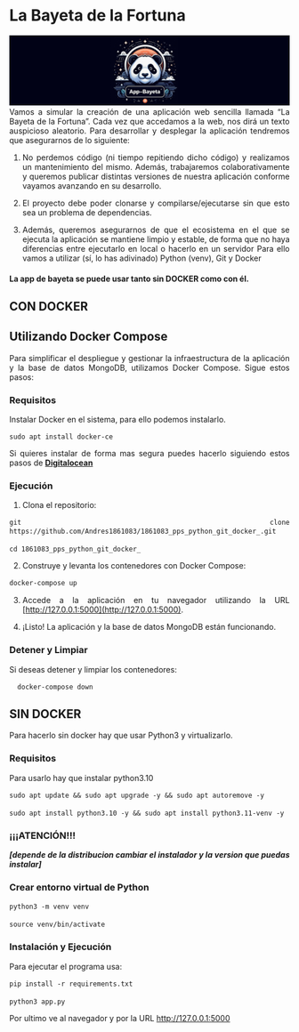 # La Bayeta de la Fortuna
<div style="text-align: justify;">
<img src="icon.png"/>
Vamos a simular la creación de una aplicación web sencilla llamada “La
Bayeta de la Fortuna”. Cada vez que accedamos a la web, nos dirá un
texto auspicioso aleatorio. Para desarrollar y desplegar la aplicación
tendremos que asegurarnos de lo siguiente:

1.  No perdemos código (ni tiempo repitiendo dicho código) y
realizamos un mantenimiento del mismo. Además, trabajaremos
colaborativamente y queremos publicar distintas versiones de
nuestra aplicación conforme vayamos avanzando en su desarrollo.

1. El proyecto debe poder clonarse y compilarse/ejecutarse sin que
esto sea un problema de dependencias.

1.  Además, queremos asegurarnos de que el ecosistema en el que se ejecuta la aplicación se mantiene limpio y estable, de forma que no haya diferencias entre ejecutarlo en local o hacerlo en un servidor
Para ello vamos a utilizar (sí, lo has adivinado) Python (venv), Git y Docker


#### La app de bayeta se puede usar tanto sin DOCKER como con él.

## CON DOCKER


## Utilizando Docker Compose

  Para simplificar el despliegue y gestionar la infraestructura de la aplicación y la base de datos MongoDB, utilizamos Docker Compose. Sigue estos pasos:

### Requisitos
Instalar Docker en el sistema, para ello podemos instalarlo.
```
sudo apt install docker-ce
```

Si quieres instalar de forma mas segura puedes hacerlo siguiendo estos pasos de **[Digitalocean](https://www.digitalocean.com/community/tutorials/how-to-install-and-use-docker-on-ubuntu-20-04)**

### Ejecución
1. Clona el repositorio:

```
git clone https://github.com/Andres1861083/1861083_pps_python_git_docker_.git

cd 1861083_pps_python_git_docker_
```

2. Construye y levanta los contenedores con Docker Compose:

```bash
docker-compose up
```

3. Accede a la aplicación en tu navegador utilizando la URL [http://127.0.0.1:5000](http://127.0.0.1:5000).

4. ¡Listo! La aplicación y la base de datos MongoDB están funcionando.

### Detener y Limpiar
Si deseas detener y limpiar los contenedores:

```
  docker-compose down
```
## SIN DOCKER

Para hacerlo sin docker hay que usar Python3 y virtualizarlo.

### Requisitos
Para usarlo hay que instalar python3.10 


```
sudo apt update && sudo apt upgrade -y && sudo apt autoremove -y

sudo apt install python3.10 -y && sudo apt install python3.11-venv -y
```
### ¡¡¡ATENCIÓN!!! 
***[depende de la distribucion cambiar el instalador y la version que puedas instalar]***


### Crear entorno virtual de Python
```
python3 -m venv venv

source venv/bin/activate

```

### Instalación y Ejecución

Para ejecutar el programa usa:
```
pip install -r requirements.txt

python3 app.py
```
Por ultimo ve al navegador y por la URL http://127.0.0.1:5000
</div>
